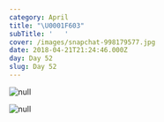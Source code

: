 ```yaml
---
category: April
title: "\U0001F603"
subTitle: '   '
cover: /images/snapchat-998179577.jpg
date: 2018-04-21T21:24:46.000Z
day: Day 52
slug: Day 52
---
```

![null](/images/snapchat-998179577.jpg)

![null](/images/img_20180421_120815.jpg)
